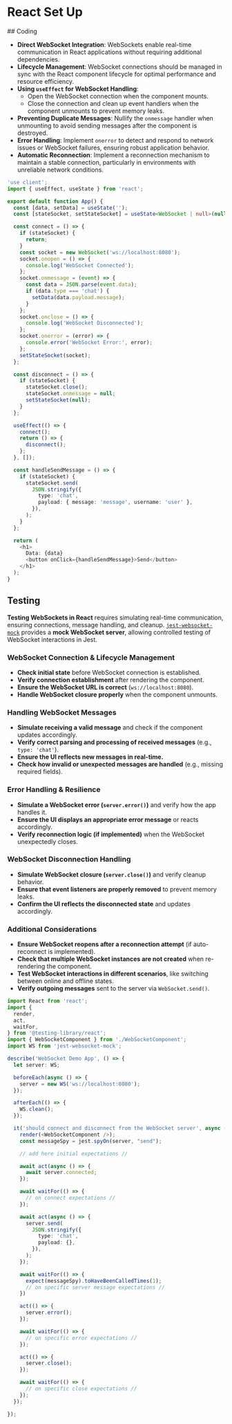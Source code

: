 # React Set Up


## Coding

-  **Direct WebSocket Integration**: WebSockets enable real-time communication in React applications without requiring additional dependencies.
-  **Lifecycle Management**: WebSocket connections should be managed in sync with the React component lifecycle for optimal performance and resource efficiency.
-  **Using `useEffect` for WebSocket Handling**:
    - Open the WebSocket connection when the component mounts.
    - Close the connection and clean up event handlers when the component unmounts to prevent memory leaks.
- **Preventing Duplicate Messages**: Nullify the `onmessage` handler when unmounting to avoid sending messages after the component is destroyed.
- **Error Handling**: Implement `onerror` to detect and respond to network issues or WebSocket failures, ensuring robust application behavior.
- **Automatic Reconnection**: Implement a reconnection mechanism to maintain a stable connection, particularly in environments with unreliable network conditions.

```ts
'use client';
import { useEffect, useState } from 'react';

export default function App() {
  const [data, setData] = useState('');
  const [stateSocket, setStateSocket] = useState<WebSocket | null>(null);

  const connect = () => {
    if (stateSocket) {
      return;
    }
    const socket = new WebSocket('ws://localhost:8080');
    socket.onopen = () => {
      console.log('WebSocket Connected');
    };
    socket.onmessage = (event) => {
      const data = JSON.parse(event.data);
      if (data.type === 'chat') {
        setData(data.payload.message);
      }
    };
    socket.onclose = () => {
      console.log('WebSocket Disconnected');
    };
    socket.onerror = (error) => {
      console.error('WebSocket Error:', error);
    };
    setStateSocket(socket);
  };

  const disconnect = () => {
    if (stateSocket) {
      stateSocket.close();
      stateSocket.onmessage = null;
      setStateSocket(null);
    }
  };

  useEffect(() => {
    connect();
    return () => {
      disconnect();
    };
  }, []);

  const handleSendMessage = () => {
    if (stateSocket) {
      stateSocket.send(
        JSON.stringify({
          type: 'chat',
          payload: { message: 'message', username: 'user' },
        }),
      );
    }
  };

  return (
    <h1>
      Data: {data}
      <button onClick={handleSendMessage}>Send</button>
    </h1>
  );
}
```

## Testing

**Testing WebSockets in React** requires simulating real-time communication, ensuring connections, message handling, and cleanup. [`jest-websocket-mock`](https://www.npmjs.com/package/jest-websocket-mock) provides a **mock WebSocket server**, allowing controlled testing of WebSocket interactions in Jest.

### WebSocket Connection & Lifecycle Management

-   **Check initial state** before WebSocket connection is established.
-   **Verify connection establishment** after rendering the component.
-   **Ensure the WebSocket URL is correct** (`ws://localhost:8080`).
-   **Handle WebSocket closure properly** when the component unmounts.

### Handling WebSocket Messages

-   **Simulate receiving a valid message** and check if the component updates accordingly.
-   **Verify correct parsing and processing of received messages** (e.g., `type: 'chat'`).
-   **Ensure the UI reflects new messages in real-time.**
-   **Check how invalid or unexpected messages are handled** (e.g., missing required fields).

### Error Handling & Resilience

-   **Simulate a WebSocket error (`server.error()`)** and verify how the app handles it.
-   **Ensure the UI displays an appropriate error message** or reacts accordingly.
-   **Verify reconnection logic (if implemented)** when the WebSocket unexpectedly closes.

### WebSocket Disconnection Handling

-   **Simulate WebSocket closure (`server.close()`)** and verify cleanup behavior.
-   **Ensure that event listeners are properly removed** to prevent memory leaks.
-   **Confirm the UI reflects the disconnected state** and updates accordingly.

### Additional Considerations

-   **Ensure WebSocket reopens after a reconnection attempt** (if auto-reconnect is implemented).
-   **Check that multiple WebSocket instances are not created** when re-rendering the component.
-   **Test WebSocket interactions in different scenarios**, like switching between online and offline states.
-   **Verify outgoing messages** sent to the server via `WebSocket.send()`.

```ts
import React from 'react';
import {
  render,
  act,
  waitFor,
} from '@testing-library/react';
import { WebSocketComponent } from './WebSocketComponent';
import WS from 'jest-websocket-mock';

describe('WebSocket Demo App', () => {
  let server: WS;

  beforeEach(async () => {
    server = new WS('ws://localhost:8080');
  });

  afterEach(() => {
    WS.clean();
  });

  it('should connect and disconnect from the WebSocket server', async () => {
    render(<WebSocketComponent />);
    const messageSpy = jest.spyOn(server, "send");

    // add here initial expectations //

    await act(async () => {
      await server.connected;
    });

    await waitFor(() => {
      // on connect expectations //
    });

    await act(async () => {
      server.send(
        JSON.stringify({
          type: 'chat',
          payload: {}, 
        }),
      );
    });

    await waitFor(() => {
      expect(messageSpy).toHaveBeenCalledTimes(1);
      // on specific server message expectations //
    })

    act(() => {
      server.error();
    });

    await waitFor(() => {
      // on specific error expectations //
    });

    act(() => {
      server.close();
    });

    await waitFor(() => {
      // on specific close expectations //
    });
  });

});
```